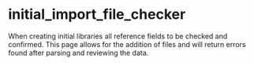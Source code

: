# initial_import_file_checker
When creating initial libraries all reference fields to be checked and confirmed. This page allows for the addition of files and will return errors found after parsing and reviewing the data.
